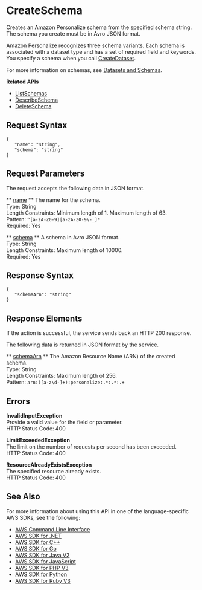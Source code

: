 # CreateSchema<a name="API_CreateSchema"></a>

Creates an Amazon Personalize schema from the specified schema string\. The schema you create must be in Avro JSON format\.

Amazon Personalize recognizes three schema variants\. Each schema is associated with a dataset type and has a set of required field and keywords\. You specify a schema when you call [CreateDataset](API_CreateDataset.md)\.

For more information on schemas, see [Datasets and Schemas](https://docs.aws.amazon.com/personalize/latest/dg/how-it-works-dataset-schema.html)\.

**Related APIs**
+  [ListSchemas](API_ListSchemas.md) 
+  [DescribeSchema](API_DescribeSchema.md) 
+  [DeleteSchema](API_DeleteSchema.md) 

## Request Syntax<a name="API_CreateSchema_RequestSyntax"></a>

```
{
   "name": "string",
   "schema": "string"
}
```

## Request Parameters<a name="API_CreateSchema_RequestParameters"></a>

The request accepts the following data in JSON format\.

 ** [name](#API_CreateSchema_RequestSyntax) **   <a name="personalize-CreateSchema-request-name"></a>
The name for the schema\.  
Type: String  
Length Constraints: Minimum length of 1\. Maximum length of 63\.  
Pattern: `^[a-zA-Z0-9][a-zA-Z0-9\-_]*`   
Required: Yes

 ** [schema](#API_CreateSchema_RequestSyntax) **   <a name="personalize-CreateSchema-request-schema"></a>
A schema in Avro JSON format\.  
Type: String  
Length Constraints: Maximum length of 10000\.  
Required: Yes

## Response Syntax<a name="API_CreateSchema_ResponseSyntax"></a>

```
{
   "schemaArn": "string"
}
```

## Response Elements<a name="API_CreateSchema_ResponseElements"></a>

If the action is successful, the service sends back an HTTP 200 response\.

The following data is returned in JSON format by the service\.

 ** [schemaArn](#API_CreateSchema_ResponseSyntax) **   <a name="personalize-CreateSchema-response-schemaArn"></a>
The Amazon Resource Name \(ARN\) of the created schema\.  
Type: String  
Length Constraints: Maximum length of 256\.  
Pattern: `arn:([a-z\d-]+):personalize:.*:.*:.+` 

## Errors<a name="API_CreateSchema_Errors"></a>

 **InvalidInputException**   
Provide a valid value for the field or parameter\.  
HTTP Status Code: 400

 **LimitExceededException**   
The limit on the number of requests per second has been exceeded\.  
HTTP Status Code: 400

 **ResourceAlreadyExistsException**   
The specified resource already exists\.  
HTTP Status Code: 400

## See Also<a name="API_CreateSchema_SeeAlso"></a>

For more information about using this API in one of the language\-specific AWS SDKs, see the following:
+  [ AWS Command Line Interface](https://docs.aws.amazon.com/goto/aws-cli/personalize-2018-05-22/CreateSchema) 
+  [ AWS SDK for \.NET](https://docs.aws.amazon.com/goto/DotNetSDKV3/personalize-2018-05-22/CreateSchema) 
+  [ AWS SDK for C\+\+](https://docs.aws.amazon.com/goto/SdkForCpp/personalize-2018-05-22/CreateSchema) 
+  [ AWS SDK for Go](https://docs.aws.amazon.com/goto/SdkForGoV1/personalize-2018-05-22/CreateSchema) 
+  [ AWS SDK for Java V2](https://docs.aws.amazon.com/goto/SdkForJavaV2/personalize-2018-05-22/CreateSchema) 
+  [ AWS SDK for JavaScript](https://docs.aws.amazon.com/goto/AWSJavaScriptSDK/personalize-2018-05-22/CreateSchema) 
+  [ AWS SDK for PHP V3](https://docs.aws.amazon.com/goto/SdkForPHPV3/personalize-2018-05-22/CreateSchema) 
+  [ AWS SDK for Python](https://docs.aws.amazon.com/goto/boto3/personalize-2018-05-22/CreateSchema) 
+  [ AWS SDK for Ruby V3](https://docs.aws.amazon.com/goto/SdkForRubyV3/personalize-2018-05-22/CreateSchema) 